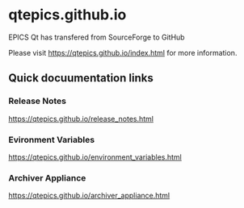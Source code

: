 # qtepics.github.io

EPICS Qt has transfered from SourceForge to GitHub

Please visit https://qtepics.github.io/index.html for more information.

## Quick docuumentation links

### Release Notes
https://qtepics.github.io/release_notes.html

### Evironment Variables
https://qtepics.github.io/environment_variables.html

### Archiver Appliance
https://qtepics.github.io/archiver_appliance.html

